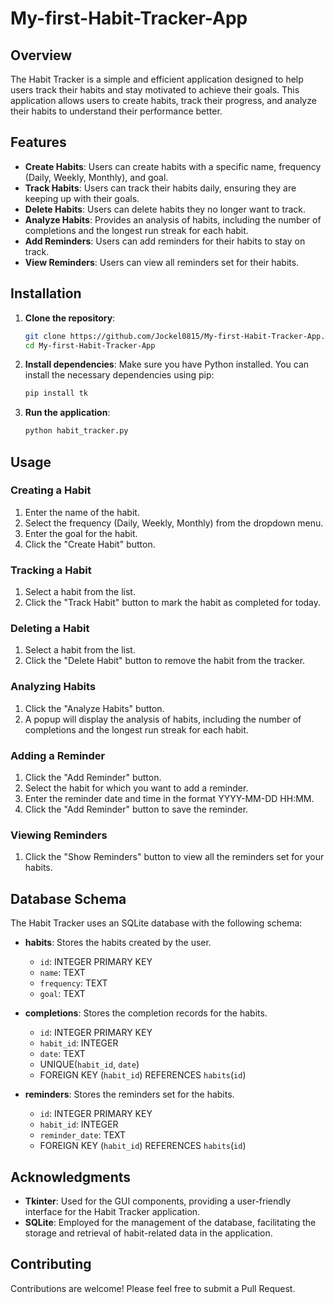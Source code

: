 # My-first-Habit-Tracker-App
## Overview

The Habit Tracker is a simple and efficient application designed to help users track their habits and stay motivated to achieve their goals. This application allows users to create habits, track their progress, and analyze their habits to understand their performance better.

## Features

- **Create Habits**: Users can create habits with a specific name, frequency (Daily, Weekly, Monthly), and goal.
- **Track Habits**: Users can track their habits daily, ensuring they are keeping up with their goals.
- **Delete Habits**: Users can delete habits they no longer want to track.
- **Analyze Habits**: Provides an analysis of habits, including the number of completions and the longest run streak for each habit.
- **Add Reminders**: Users can add reminders for their habits to stay on track.
- **View Reminders**: Users can view all reminders set for their habits.

## Installation

1. **Clone the repository**:
    ```sh
    git clone https://github.com/Jockel0815/My-first-Habit-Tracker-App.git
    cd My-first-Habit-Tracker-App
    ```

2. **Install dependencies**:
    Make sure you have Python installed. You can install the necessary dependencies using pip:
    ```sh
    pip install tk
    ```

3. **Run the application**:
    ```sh
    python habit_tracker.py
    ```

## Usage

### Creating a Habit

1. Enter the name of the habit.
2. Select the frequency (Daily, Weekly, Monthly) from the dropdown menu.
3. Enter the goal for the habit.
4. Click the "Create Habit" button.

### Tracking a Habit

1. Select a habit from the list.
2. Click the "Track Habit" button to mark the habit as completed for today.

### Deleting a Habit

1. Select a habit from the list.
2. Click the "Delete Habit" button to remove the habit from the tracker.

### Analyzing Habits

1. Click the "Analyze Habits" button.
2. A popup will display the analysis of habits, including the number of completions and the longest run streak for each habit.

### Adding a Reminder

1. Click the "Add Reminder" button.
2. Select the habit for which you want to add a reminder.
3. Enter the reminder date and time in the format YYYY-MM-DD HH:MM.
4. Click the "Add Reminder" button to save the reminder.

### Viewing Reminders

1. Click the "Show Reminders" button to view all the reminders set for your habits.

## Database Schema

The Habit Tracker uses an SQLite database with the following schema:

- **habits**: Stores the habits created by the user.
    - `id`: INTEGER PRIMARY KEY
    - `name`: TEXT
    - `frequency`: TEXT
    - `goal`: TEXT

- **completions**: Stores the completion records for the habits.
    - `id`: INTEGER PRIMARY KEY
    - `habit_id`: INTEGER
    - `date`: TEXT
    - UNIQUE(`habit_id`, `date`)
    - FOREIGN KEY (`habit_id`) REFERENCES `habits`(`id`)

- **reminders**: Stores the reminders set for the habits.
    - `id`: INTEGER PRIMARY KEY
    - `habit_id`: INTEGER
    - `reminder_date`: TEXT
    - FOREIGN KEY (`habit_id`) REFERENCES `habits`(`id`)

## Acknowledgments

- **Tkinter**: Used for the GUI components, providing a user-friendly interface for the Habit Tracker application.
- **SQLite**: Employed for the management of the database, facilitating the storage and retrieval of habit-related data in the application.


## Contributing

Contributions are welcome! Please feel free to submit a Pull Request.
